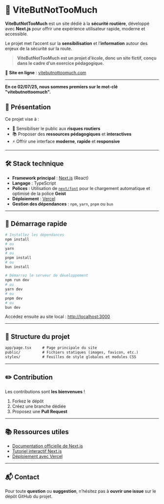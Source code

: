 # 🚗 ViteButNotTooMuch

**ViteButNotTooMuch** est un site dédié à la **sécurité routière**, développé avec **Next.js** pour offrir une expérience utilisateur rapide, moderne et accessible.

Le projet met l’accent sur la **sensibilisation** et l’**information** autour des enjeux de la sécurité sur la route.

> **ViteButNotTooMuch est un projet d’école, donc un site fictif, conçu dans le cadre d’un exercice pédagogique.**

🔗 **Site en ligne** : [vitebutnottoomuch.com](https://vitebutnottoomuch.com)

---

**En ce 02/07/25, nous sommes premiers sur le mot-clé "vitebutnottoomuch".**
## 🚦 Présentation

Ce projet vise à :

- 🧠 Sensibiliser le public aux **risques routiers**
- 📚 Proposer des **ressources pédagogiques** et **interactives**
- ⚡ Offrir une interface **moderne**, **rapide** et **responsive**

---

## 🛠️ Stack technique

- **Framework principal** : [Next.js](https://nextjs.org/) (React)
- **Langage** : TypeScript
- **Polices** : Utilisation de [`next/font`](https://nextjs.org/docs/pages/building-your-application/optimizing/fonts) pour le chargement automatique et optimisé de la police **Geist**
- **Déploiement** : [Vercel](https://vercel.com/)
- **Gestion des dépendances** : `npm`, `yarn`, `pnpm` ou `bun`

---

## 🚀 Démarrage rapide

```bash
# Installez les dépendances
npm install
# ou
yarn
# ou
pnpm install
# ou
bun install

# Démarrez le serveur de développement
npm run dev
# ou
yarn dev
# ou
pnpm dev
# ou
bun dev
```

Accédez ensuite au site local : [http://localhost:3000](http://localhost:3000)

---

## 📁 Structure du projet

```txt
app/page.tsx     # Page principale du site
public/          # Fichiers statiques (images, favicon, etc.)
styles/          # Feuilles de style globales et modules CSS
```
---

## ✏️ Contribution

Les contributions sont **les bienvenues** !

1. Forkez le dépôt
2. Créez une branche dédiée
3. Proposez une **Pull Request**

---

## 📚 Ressources utiles

- [Documentation officielle de Next.js](https://nextjs.org/docs)
- [Tutoriel interactif Next.js](https://nextjs.org/learn)
- [Déploiement avec Vercel](https://vercel.com/docs)

---

## 📬 Contact

Pour toute **question** ou **suggestion**, n’hésitez pas à **ouvrir une issue** sur le dépôt GitHub du projet.
